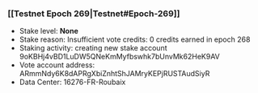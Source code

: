 ### [[Testnet Epoch 269|Testnet#Epoch-269]]
* Stake level: **None**
* Stake reason: Insufficient vote credits: 0 credits earned in epoch 268
* Staking activity: creating new stake account 9oKBHj4vBD1LuDW5QNeKmMyfbswhk7bUnvMk62HeK9AV
* Vote account address: ARmmNdy6K8dAPRgXbiZnhtShJAMryKEPjRUSTAudSiyR
* Data Center: 16276-FR-Roubaix